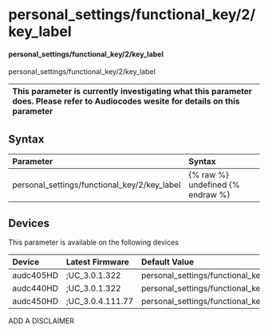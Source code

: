 ﻿---
description: personal_settings/functional_key/2/key_label
search: false
---

# personal_settings/functional_key/2/key_label

#### personal_settings/functional_key/2/key_label

personal_settings/functional_key/2/key_label


| This parameter is currently investigating what this parameter does. Please refer to Audiocodes wesite for details on this parameter | 
| :--- |

## Syntax
| Parameter | Syntax |
| :--- | :--- |
|personal_settings/functional_key/2/key_label | {% raw %} undefined {% endraw %}|

## Devices
This parameter is available on the following devices

| Device | Latest Firmware | Default Value |
|:---|:---|:---|
| audc405HD | ;UC_3.0.1.322 | personal_settings/functional_key/2/key_label= 
| audc440HD | ;UC_3.0.1.322 | personal_settings/functional_key/2/key_label= 
| audc450HD | ;UC_3.0.4.111.77 | personal_settings/functional_key/2/key_label= 

ADD A DISCLAIMER
